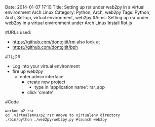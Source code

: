Date: 2014-01-07 17:10
Title: Setting up rsr under web2py in a virtual environment Arch Linux
Category: Python, Arch, web2py
Tags: Python, Arch, Set-up, virtual environment, web2py
#Aims:
Setting up rsr under web2py in a virtual environment under Arch Linux
Install flot.js

#URLs used:
* <https://github.com/dontgitit/rm>
also look at
* <https://github.com/dontgitit/bph>

#TL;DR
* Log into your virtual environment
* fire up web2py
	* enter admin interface
		* create new project
			* type in 'application name': rsr_app
		* click 'create'
		


#Code

	workon p2_rsr
	cd .virtualenvs/p2_rsr #move to virtualenv directory
	./bin/python ./web2py/web2py.py #launch web2py
	


